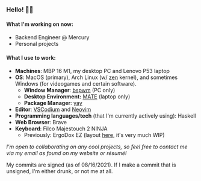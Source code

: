 ### Hello! 👋🏼

#### What I'm working on now:

- Backend Engineer @ Mercury
- Personal projects

#### What I use to work:
- **Machines**: MBP 16 M1, my desktop PC and Lenovo P53 laptop
- **OS**: MacOS (primary), Arch Linux (w/ [zen](https://github.com/zen-kernel/zen-kernel) kernel), and sometimes Windows (for videogames and certain software).
  - **Window Manager**: [bspwm](https://github.com/baskerville/bspwm/) (PC only)
  - **Desktop Environment:** [MATE](https://github.com/mate-desktop) (laptop only)
  - **Package Manager**: [yay](https://github.com/Jguer/yay)
- **Editor**: [VSCodium](https://github.com/VSCodium/vscodium) and [Neovim](https://github.com/neovim/neovim)
- **Programming languages/tech** (that I'm currently actively using): Haskell
- **Web Browser**: Brave
- **Keyboard**: Filco Majestouch 2 NINJA
  - Previously: ErgoDox EZ (layout [here](https://configure.zsa.io/ergodox-ez/layouts/30mYG/latest/0), it's very much WIP)

*I'm open to collaborating on any cool projects, so feel free to contact me via my email as found on my website or résumé!*

My commits are signed (as of 08/16/2021). If I make a commit that is unsigned, I'm either drunk, or not me at all.

